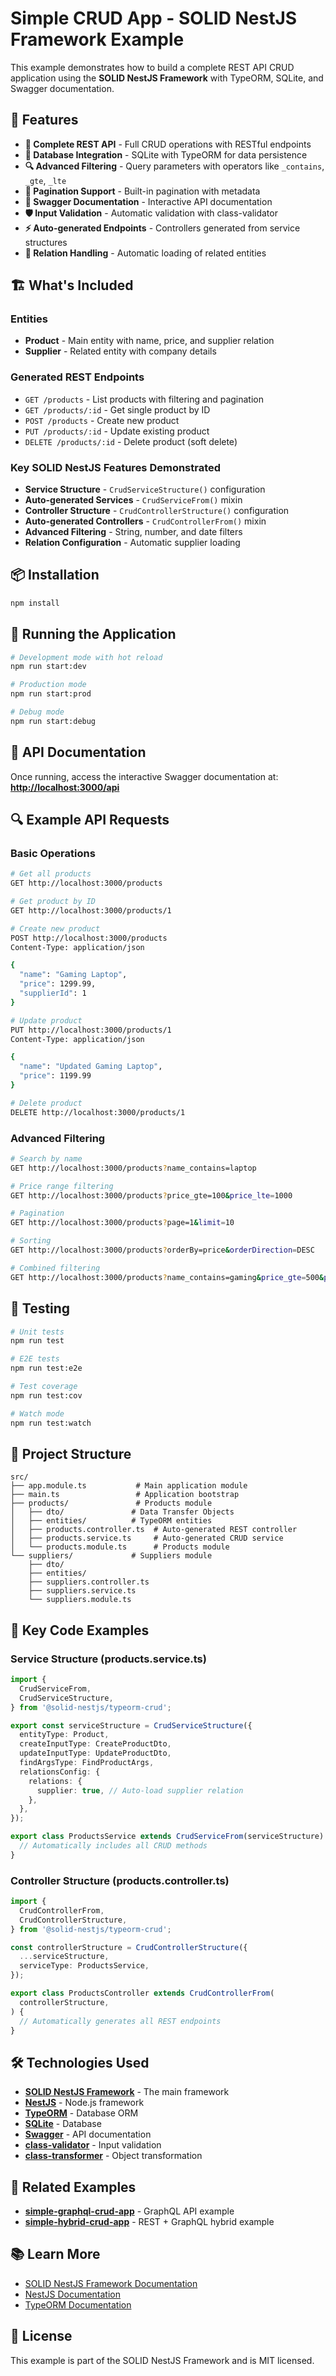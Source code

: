 # Simple CRUD App - SOLID NestJS Framework Example

This example demonstrates how to build a complete REST API CRUD application using the **SOLID NestJS Framework** with TypeORM, SQLite, and Swagger documentation.

## 🚀 Features

- **📡 Complete REST API** - Full CRUD operations with RESTful endpoints
- **💾 Database Integration** - SQLite with TypeORM for data persistence
- **🔍 Advanced Filtering** - Query parameters with operators like `_contains`, `_gte`, `_lte`
- **📄 Pagination Support** - Built-in pagination with metadata
- **📝 Swagger Documentation** - Interactive API documentation
- **🛡️ Input Validation** - Automatic validation with class-validator
- **⚡ Auto-generated Endpoints** - Controllers generated from service structures
- **🔗 Relation Handling** - Automatic loading of related entities

## 🏗️ What's Included

### Entities

- **Product** - Main entity with name, price, and supplier relation
- **Supplier** - Related entity with company details

### Generated REST Endpoints

- `GET /products` - List products with filtering and pagination
- `GET /products/:id` - Get single product by ID
- `POST /products` - Create new product
- `PUT /products/:id` - Update existing product
- `DELETE /products/:id` - Delete product (soft delete)

### Key SOLID NestJS Features Demonstrated

- **Service Structure** - `CrudServiceStructure()` configuration
- **Auto-generated Services** - `CrudServiceFrom()` mixin
- **Controller Structure** - `CrudControllerStructure()` configuration
- **Auto-generated Controllers** - `CrudControllerFrom()` mixin
- **Advanced Filtering** - String, number, and date filters
- **Relation Configuration** - Automatic supplier loading

## 📦 Installation

```bash
npm install
```

## 🎯 Running the Application

```bash
# Development mode with hot reload
npm run start:dev

# Production mode
npm run start:prod

# Debug mode
npm run start:debug
```

## 📖 API Documentation

Once running, access the interactive Swagger documentation at:
**[http://localhost:3000/api](http://localhost:3000/api)**

## 🔍 Example API Requests

### Basic Operations

```bash
# Get all products
GET http://localhost:3000/products

# Get product by ID
GET http://localhost:3000/products/1

# Create new product
POST http://localhost:3000/products
Content-Type: application/json

{
  "name": "Gaming Laptop",
  "price": 1299.99,
  "supplierId": 1
}

# Update product
PUT http://localhost:3000/products/1
Content-Type: application/json

{
  "name": "Updated Gaming Laptop",
  "price": 1199.99
}

# Delete product
DELETE http://localhost:3000/products/1
```

### Advanced Filtering

```bash
# Search by name
GET http://localhost:3000/products?name_contains=laptop

# Price range filtering
GET http://localhost:3000/products?price_gte=100&price_lte=1000

# Pagination
GET http://localhost:3000/products?page=1&limit=10

# Sorting
GET http://localhost:3000/products?orderBy=price&orderDirection=DESC

# Combined filtering
GET http://localhost:3000/products?name_contains=gaming&price_gte=500&page=1&limit=5&orderBy=createdAt&orderDirection=DESC
```

## 🧪 Testing

```bash
# Unit tests
npm run test

# E2E tests
npm run test:e2e

# Test coverage
npm run test:cov

# Watch mode
npm run test:watch
```

## 📁 Project Structure

```
src/
├── app.module.ts           # Main application module
├── main.ts                 # Application bootstrap
├── products/               # Products module
│   ├── dto/               # Data Transfer Objects
│   ├── entities/          # TypeORM entities
│   ├── products.controller.ts  # Auto-generated REST controller
│   ├── products.service.ts     # Auto-generated CRUD service
│   └── products.module.ts      # Products module
└── suppliers/             # Suppliers module
    ├── dto/
    ├── entities/
    ├── suppliers.controller.ts
    ├── suppliers.service.ts
    └── suppliers.module.ts
```

## 🔧 Key Code Examples

### Service Structure (products.service.ts)

```typescript
import {
  CrudServiceFrom,
  CrudServiceStructure,
} from '@solid-nestjs/typeorm-crud';

export const serviceStructure = CrudServiceStructure({
  entityType: Product,
  createInputType: CreateProductDto,
  updateInputType: UpdateProductDto,
  findArgsType: FindProductArgs,
  relationsConfig: {
    relations: {
      supplier: true, // Auto-load supplier relation
    },
  },
});

export class ProductsService extends CrudServiceFrom(serviceStructure) {
  // Automatically includes all CRUD methods
}
```

### Controller Structure (products.controller.ts)

```typescript
import {
  CrudControllerFrom,
  CrudControllerStructure,
} from '@solid-nestjs/typeorm-crud';

const controllerStructure = CrudControllerStructure({
  ...serviceStructure,
  serviceType: ProductsService,
});

export class ProductsController extends CrudControllerFrom(
  controllerStructure,
) {
  // Automatically generates all REST endpoints
}
```

## 🛠️ Technologies Used

- **[SOLID NestJS Framework](../../)** - The main framework
- **[NestJS](https://nestjs.com/)** - Node.js framework
- **[TypeORM](https://typeorm.io/)** - Database ORM
- **[SQLite](https://www.sqlite.org/)** - Database
- **[Swagger](https://swagger.io/)** - API documentation
- **[class-validator](https://github.com/typestack/class-validator)** - Input validation
- **[class-transformer](https://github.com/typestack/class-transformer)** - Object transformation

## 🔗 Related Examples

- **[simple-graphql-crud-app](../simple-graphql-crud-app)** - GraphQL API example
- **[simple-hybrid-crud-app](../simple-hybrid-crud-app)** - REST + GraphQL hybrid example

## 📚 Learn More

- [SOLID NestJS Framework Documentation](../../docs)
- [NestJS Documentation](https://docs.nestjs.com)
- [TypeORM Documentation](https://typeorm.io/)

## 📄 License

This example is part of the SOLID NestJS Framework and is MIT licensed.
